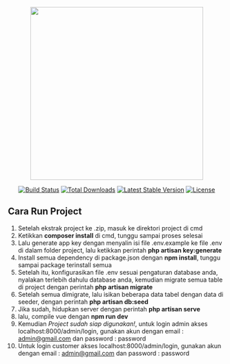 <p align="center"><a href="https://laravel.com" target="_blank"><img src="https://raw.githubusercontent.com/laravel/art/master/logo-lockup/5%20SVG/2%20CMYK/1%20Full%20Color/laravel-logolockup-cmyk-red.svg" width="400"></a></p>

<p align="center">
<a href="https://travis-ci.org/laravel/framework"><img src="https://travis-ci.org/laravel/framework.svg" alt="Build Status"></a>
<a href="https://packagist.org/packages/laravel/framework"><img src="https://img.shields.io/packagist/dt/laravel/framework" alt="Total Downloads"></a>
<a href="https://packagist.org/packages/laravel/framework"><img src="https://img.shields.io/packagist/v/laravel/framework" alt="Latest Stable Version"></a>
<a href="https://packagist.org/packages/laravel/framework"><img src="https://img.shields.io/packagist/l/laravel/framework" alt="License"></a>
</p>

## Cara Run Project

1. Setelah ekstrak project ke .zip, masuk ke direktori project di cmd
2. Ketikkan <b>composer install</b> di cmd, tunggu sampai proses selesai
3. Lalu generate app key dengan menyalin isi file .env.example ke file .env di dalam folder project, lalu ketikkan perintah <b>php artisan key:generate</b>
4. Install semua dependency di package.json dengan <b>npm install</b>, tunggu sampai package terinstall semua
5. Setelah itu, konfigurasikan file .env sesuai pengaturan database anda, nyalakan terlebih dahulu database anda, kemudian migrate semua table di project dengan perintah <b>php artisan migrate</b>
6. Setelah semua dimigrate, lalu isikan beberapa data tabel dengan data di seeder, dengan perintah <b>php artisan db:seed</b>
7. Jika sudah, hidupkan server dengan perintah <b>php artisan serve</b>
8. lalu, compile vue dengan <b>npm run dev</b>
9. Kemudian <i>Project sudah siap digunakan!</i>, untuk login admin akses localhost:8000/admin/login, gunakan akun dengan email : admin@gmail.com dan password : password
10. Untuk login customer akses localhost:8000/admin/login, gunakan akun dengan email : admin@gmail.com dan password : password

